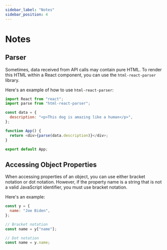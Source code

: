 ```yaml
---
sidebar_label: "Notes"
sidebar_position: 4
---
```


# Notes

## Parser

Sometimes, data received from API calls may contain pure HTML. To render this HTML within a React component, you can use the `html-react-parser` library.

Here's an example of how to use `html-react-parser`:

```js
import React from "react";
import parse from "html-react-parser";

const data = {
  description: "<p>This dog is amazing like a human</p>",
};

function App() {
  return <div>{parse(data.description)}</div>;
}

export default App;
```

## Accessing Object Properties

When accessing properties of an object, you can use either bracket notation or dot notation. However, if the property name is a string that is not a valid JavaScript identifier, you must use bracket notation.

Here's an example:

```js
const y = {
  name: "Joe Biden",
};

// Bracket notation
const name = y["name"];

// Dot notation
const name = y.name;
```
